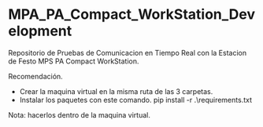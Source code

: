 # MPA_PA_Compact_WorkStation_Development
Repositorio de Pruebas de Comunicacion en Tiempo Real con la Estacion de Festo MPS PA Compact WorkStation.

Recomendación.

- Crear la maquina virtual en la misma ruta de las 3 carpetas.
- Instalar los paquetes con este comando.
    pip install -r .\requirements.txt
  
Nota: hacerlos dentro de la maquina virtual.
